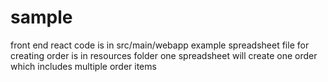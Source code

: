 # sample
front end react code is in src/main/webapp
example spreadsheet file for creating order is in resources folder
one spreadsheet will create one order which includes multiple order items
